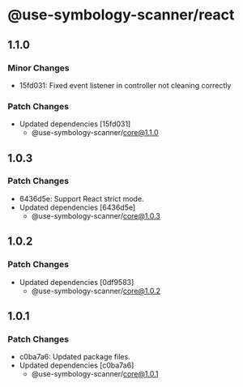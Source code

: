 # @use-symbology-scanner/react

## 1.1.0

### Minor Changes

- 15fd031: Fixed event listener in controller not cleaning correctly

### Patch Changes

- Updated dependencies [15fd031]
  - @use-symbology-scanner/core@1.1.0

## 1.0.3

### Patch Changes

- 6436d5e: Support React strict mode.
- Updated dependencies [6436d5e]
  - @use-symbology-scanner/core@1.0.3

## 1.0.2

### Patch Changes

- Updated dependencies [0df9583]
  - @use-symbology-scanner/core@1.0.2

## 1.0.1

### Patch Changes

- c0ba7a6: Updated package files.
- Updated dependencies [c0ba7a6]
  - @use-symbology-scanner/core@1.0.1
